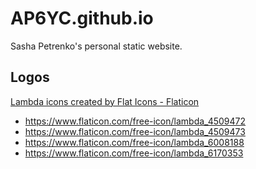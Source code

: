 # AP6YC.github.io

Sasha Petrenko's personal static website.

## Logos

<a href="https://www.flaticon.com/free-icons/lambda" title="lambda icons">Lambda icons created by Flat Icons - Flaticon</a>

- https://www.flaticon.com/free-icon/lambda_4509472
- https://www.flaticon.com/free-icon/lambda_4509473
- https://www.flaticon.com/free-icon/lambda_6008188
- https://www.flaticon.com/free-icon/lambda_6170353
